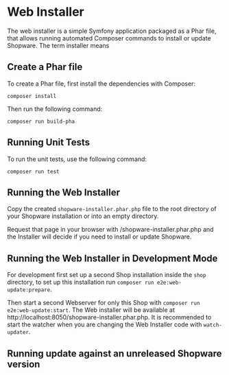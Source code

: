 # Web Installer

The web installer is a simple Symfony application packaged as a Phar file, that allows running automated Composer commands to install or update Shopware.
The term installer means 

## Create a Phar file

To create a Phar file, first install the dependencies with Composer:

    composer install

Then run the following command:

    composer run build-pha

## Running Unit Tests

To run the unit tests, use the following command:

    composer run test

## Running the Web Installer

Copy the created `shopware-installer.phar.php` file to the root directory of your Shopware installation or into an empty directory.

Request that page in your browser with /shopware-installer.phar.php and the Installer will decide if you need to install or update Shopware.

## Running the Web Installer in Development Mode

For development first set up a second Shop installation inside the `shop` directory, to set up this installation run `composer run e2e:web-update:prepare`.

Then start a second Webserver for only this Shop with `composer run e2e:web-update:start`. 
The Web installer will be available at http://localhost:8050/shopware-installer.phar.php. 
It is recommended to start the watcher when you are changing the Web Installer code with `watch-updater`.

## Running update against an unreleased Shopware version



